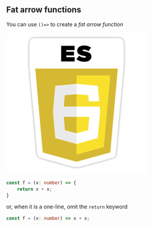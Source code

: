 ## Fat arrow functions

You can use `()=>` to create a *fat arrow function*

![es6](resources/es6.png)<!-- .element class="emblem"  -->


```typescript
const f = (x: number) => {
    return x + x;
}
```

or, when it is a one-line, omit the `return` keyword

```typescript
const f = (x: number) => x + x;
```
